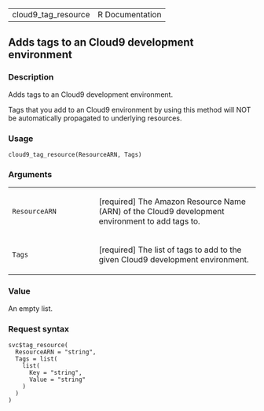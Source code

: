 <table style="width: 100%;">
<tbody>
<tr class="odd">
<td>cloud9_tag_resource</td>
<td style="text-align: right;">R Documentation</td>
</tr>
</tbody>
</table>

## Adds tags to an Cloud9 development environment

### Description

Adds tags to an Cloud9 development environment.

Tags that you add to an Cloud9 environment by using this method will NOT
be automatically propagated to underlying resources.

### Usage

    cloud9_tag_resource(ResourceARN, Tags)

### Arguments

<table>
<colgroup>
<col style="width: 35%" />
<col style="width: 65%" />
</colgroup>
<tbody>
<tr class="odd">
<td><code id="cloud9_tag_resource_:_ResourceARN">ResourceARN</code></td>
<td><p>[required] The Amazon Resource Name (ARN) of the Cloud9
development environment to add tags to.</p></td>
</tr>
<tr class="even">
<td><code id="cloud9_tag_resource_:_Tags">Tags</code></td>
<td><p>[required] The list of tags to add to the given Cloud9
development environment.</p></td>
</tr>
</tbody>
</table>

### Value

An empty list.

### Request syntax

    svc$tag_resource(
      ResourceARN = "string",
      Tags = list(
        list(
          Key = "string",
          Value = "string"
        )
      )
    )
